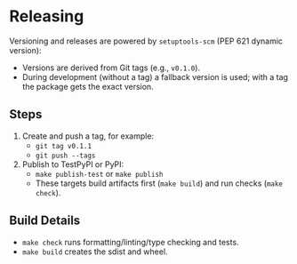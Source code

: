 # Releasing

Versioning and releases are powered by `setuptools-scm` (PEP 621 dynamic version):

- Versions are derived from Git tags (e.g., `v0.1.0`).
- During development (without a tag) a fallback version is used; with a tag the package gets the exact version.

## Steps
1. Create and push a tag, for example:
   - `git tag v0.1.1`
   - `git push --tags`
2. Publish to TestPyPI or PyPI:
   - `make publish-test` or `make publish`
   - These targets build artifacts first (`make build`) and run checks (`make check`).

## Build Details
- `make check` runs formatting/linting/type checking and tests.
- `make build` creates the sdist and wheel.
